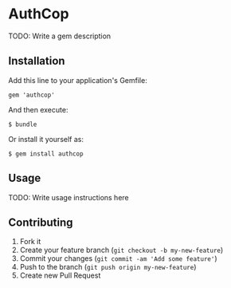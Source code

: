# AuthCop

TODO: Write a gem description

## Installation

Add this line to your application's Gemfile:

    gem 'authcop'

And then execute:

    $ bundle

Or install it yourself as:

    $ gem install authcop

## Usage

TODO: Write usage instructions here

## Contributing

1. Fork it
2. Create your feature branch (`git checkout -b my-new-feature`)
3. Commit your changes (`git commit -am 'Add some feature'`)
4. Push to the branch (`git push origin my-new-feature`)
5. Create new Pull Request
